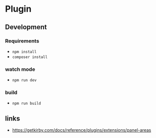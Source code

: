 # Plugin

## Development

### Requirements

- ```npm install```
- ```composer install```

### watch mode

- ```npm run dev```

### build

- ```npm run build```

## links

- https://getkirby.com/docs/reference/plugins/extensions/panel-areas